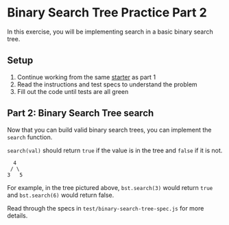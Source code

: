 # Binary Search Tree Practice Part 2

In this exercise, you will be implementing search in a basic binary search
tree.

## Setup

1. Continue working from the same [starter] as part 1
2. Read the instructions and test specs to understand the problem
3. Fill out the code until tests are all green

## Part 2: Binary Search Tree search

Now that you can build valid binary search trees, you can implement the
`search` function.

`search(val)` should return `true` if the value is in the tree and `false` if
it is not.

```plaintext
  4
 / \
3   5
```

For example, in the tree pictured above, `bst.search(3)` would return `true`
and `bst.search(6)` would return false.

Read through the specs in `test/binary-search-tree-spec.js` for more details.


[starter]: https://github.com/appacademy-starters/binary-search-tree-practice